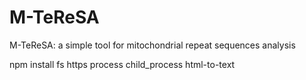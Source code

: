 # M-TeReSA
M-TeReSA: a simple tool for mitochondrial repeat sequences analysis

npm install fs https process child_process html-to-text
